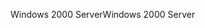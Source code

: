 <span data-ttu-id="2151d-101">Windows 2000 Server</span><span class="sxs-lookup"><span data-stu-id="2151d-101">Windows 2000 Server</span></span>